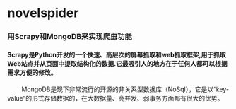 # novelspider
### 用Scrapy和MongoDB来实现爬虫功能
#### Scrapy是Python开发的一个快速、高层次的屏幕抓取和web抓取框架,用于抓取Web站点并从页面中提取结构化的数据.它最吸引人的地方在于任何人都可以根据需求方便的修改。
　　 MongoDB是现下非常流行的开源的非关系型数据库（NoSql），它是以“key-value”的形式存储数据的，在大数据量、高并发、弱事务方面都有很大的优势。
